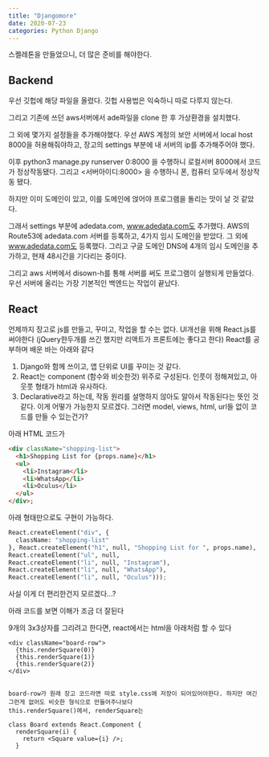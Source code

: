 ```yaml
---
title: "Djangomore"
date: 2020-07-23
categories: Python Django
---
```


스켈레톤을 만들었으니, 더 많은 준비를 해야한다.

## Backend

우선 깃헙에 해당 파일을 올렸다. 깃헙 사용법은 익숙하니 따로 다루지 않는다.

그리고 기존에 쓰던 aws서버에서 ade파일을 clone 한 후
가상환경을 설치했다.

그 외에 몇가지 설정들을 추가해야했다. 우선 AWS 계정의 보안 서버에서 local host 8000을 허용해줘야하고,
장고의 settings 부분에 내 서버의 ip를 추가해주어야 했다. 

이후 python3 manage.py runserver 0:8000 을 수행하니 로컬서버 8000에서 코드가 정상작동됐다. 
그리고 <서버아이디:8000> 을 수행하니 폰, 컴퓨터 모두에서 정상작동 됐다.

하지만 이미 도메인이 있고, 이를 도메인에 얹어야 프로그램을 돌리는 맛이 날 것 같았다.

그래서 settings 부분에 adedata.com, www.adedata.com도 추가했다.
AWS의 Route53에 adedata.com 서버를 등록하고, 4가지 임시 도메인을 받았다. 그 외에 www.adedata.com도 등록했다.
그리고 구글 도메인 DNS에 4개의 임시 도메인을 추가하고, 현재 48시간을 기다리는 중이다. 

그리고 aws 서버에서 disown-h를 통해 서버를 써도 프로그램이 실행되게 만들었다. 우선 서버에 올리는 가장 기본적인 백엔드는 작업이 끝났다.

## React

언제까지 장고로 js를 만들고, 꾸미고, 작업을 할 수는 없다. UI개선을 위해 React.js를 써야한다 (jQuery한두개를 쓰긴 했지만 리액트가 프론트에는 좋다고 한다)
React를 공부하며 배운 바는 아래와 같다

1. Django와 함께 쓰이고, 앱 단위로 UI를 꾸미는 것 같다.
2. React는 component (함수와 비슷한것) 위주로 구성된다. 인풋이 정해져있고, 아웃풋 형태가 html과 유사하다.
3. Declarative라고 하는데, 작동 원리를 설명하지 않아도 알아서 작동된다는 뜻인 것 같다. 
  이게 어떻가 가능한지 모르겠다. 그러면 model, views, html, url들 없이 코드를 만들 수 있는건가?
  
  아래 HTML 코드가
```HTML
<div className="shopping-list">
  <h1>Shopping List for {props.name}</h1>
  <ul>
    <li>Instagram</li>
    <li>WhatsApp</li>
    <li>Oculus</li>
  </ul>
</div>;
```
아래 형태만으로도 구현이 가능하다.
```python
React.createElement("div", {
  className: "shopping-list"
}, React.createElement("h1", null, "Shopping List for ", props.name),
React.createElement("ul", null, 
React.createElement("li", null, "Instagram"), 
React.createElement("li", null, "WhatsApp"), 
React.createElement("li", null, "Oculus")));
```
사실 이게 더 편리한건지 모르겠다...?


아래 코드를 보면 이해가 조금 더 잘된다

9개의 3x3상자를 그리려고 한다면, react에서는 html을 아래처럼 할 수 있다
```
<div className="board-row">
  {this.renderSquare(0)}
  {this.renderSquare(1)}
  {this.renderSquare(2)}
</div>


board-row가 원래 장고 코드라면 따로 style.css에 저장이 되어있어야한다. 하지만 여긴 그런게 없어도 비슷한 형식으로 만들어주나보다
this.renderSquare()에서, renderSquare는 

class Board extends React.Component {
  renderSquare(i) {
    return <Square value={i} />;
  }
  
  

